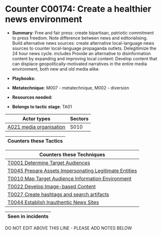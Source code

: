 # Counter C00174: Create a healthier news environment

* **Summary**: Free and fair press: create bipartisan, patriotic commitment to press freedom.  Note difference between news and editorialising.  Build alternative news sources: create alternative local-language news sources to counter local-language propaganda outlets. Delegitimize the 24 hour news cycle.  includes Provide an alternative to disinformation content by expanding and improving local content: Develop content that can displace geopolitically-motivated narratives in the entire media environment, both new and old media alike.

* **Playbooks**: 

* **Metatechnique**: M007 - metatechnique, M002 - diversion

* **Resources needed:** 

* **Belongs to tactic stage**: TA01


| Actor types | Sectors |
| ----------- | ------- |
| [A021 media organisation](../generated_pages/actortypes/A021.md) | S010 |



| Counters these Tactics |
| ---------------------- |



| Counters these Techniques |
| ------------------------- |
| [T0001 Determine Target Audiences](../generated_pages/techniques/T0001.md) |
| [T0045 Prepare Assets Impersonating Legitimate Entities](../generated_pages/techniques/T0045.md) |
| [T0010 Map Target Audience Information Environment](../generated_pages/techniques/T0010.md) |
| [T0022 Develop Image-based Content](../generated_pages/techniques/T0022.md) |
| [T0027 Create hashtags and search artifacts](../generated_pages/techniques/T0027.md) |
| [T0044 Establish Inauthentic News Sites](../generated_pages/techniques/T0044.md) |



| Seen in incidents |
| ----------------- |


DO NOT EDIT ABOVE THIS LINE - PLEASE ADD NOTES BELOW